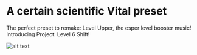 # A certain scientific Vital preset
The perfect preset to remake: Level Upper, the esper level booster music! Introducing Project: Level 6 Shift!

![alt text](https://github.com/[TheotenoKnight]/[A-certain-scientific-Vital-preset]/blob/[main]/Screenshot_20201124_205101.png?raw=true)
